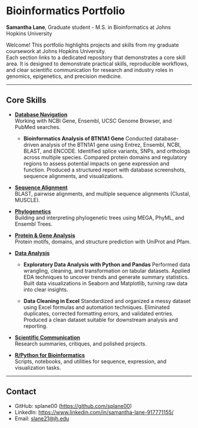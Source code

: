 # Bioinformatics Portfolio
**Samantha Lane**, Graduate student - M.S. in Bioinformatics at Johns Hopkins University

Welcome! This portfolio highlights projects and skills from my graduate coursework at Johns Hopkins University.  
Each section links to a dedicated repository that demonstrates a core skill area. It is designed to demonstrate practical skills, reproducible workflows, and clear scientific communication for research and industry roles in genomics, epigenetics, and precision medicine.

---

## Core Skills

- [**Database Navigation**](https://github.com/splane00/database-navigation)  
  Working with NCBI Gene, Ensembl, UCSC Genome Browser, and PubMed searches.

  - **Bioinformatics Analysis of BTN1A1 Gene**
    Conducted database-driven analysis of the BTN1A1 gene using Entrez, Ensembl, NCBI, BLAST, and ENCODE.
    Identified splice variants, SNPs, and orthologs across multiple species.
    Compared protein domains and regulatory regions to assess potential impacts on gene expression and function.
    Produced a structured report with database screenshots, sequence alignments, and visualizations.

- [**Sequence Alignment**](https://github.com/splane00/sequence-alignment)  
  BLAST, pairwise alignments, and multiple sequence alignments (Clustal, MUSCLE).

- [**Phylogenetics**](https://github.com/splane00/phylogenetics)  
  Building and interpreting phylogenetic trees using MEGA, PhyML, and Ensembl Trees.

- [**Protein & Gene Analysis**](https://github.com/splane00/protein-gene-analysis)  
  Protein motifs, domains, and structure prediction with UniProt and Pfam.

- [**Data Analysis**](https://github.com/splane00/data-analysis)  
  - **Exploratory Data Analysis with Python and Pandas**
    Performed data wrangling, cleaning, and transformation on tabular datasets.
    Applied EDA techniques to uncover trends and generate summary statistics.
    Built data visualizations in Seaborn and Matplotlib, turning raw data into clear insights.

  - **Data Cleaning in Excel**
    Standardized and organized a messy dataset using Excel formulas and automation techniques.
    Eliminated duplicates, corrected formatting errors, and validated entries.
    Produced a clean dataset suitable for downstream analysis and reporting.

- [**Scientific Communication**](https://github.com/splane00/scientific-communication)  
  Research summaries, critiques, and polished projects.

- [**R/Python for Bioinformatics**](https://github.com/splane00/r-python-bioinformatics)  
  Scripts, notebooks, and utilities for sequence, expression, and visualization tasks.


---

## Contact
- GitHub: splane00 (https://github.com/splane00)  
- LinkedIn: https://www.linkedin.com/in/samantha-lane-917771155/
- Email: slane21@jh.edu
